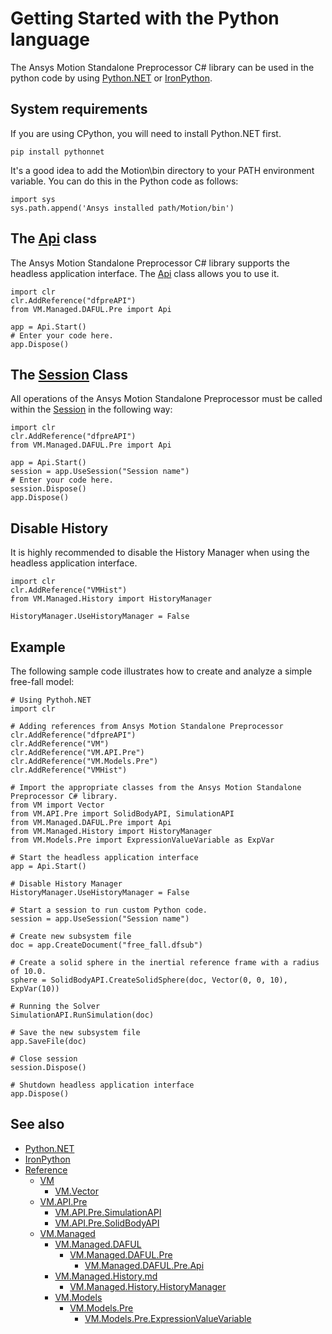 # Getting Started with the Python language

The Ansys Motion Standalone Preprocessor C# library can be used in the python code by using [Python.NET](https://pythonnet.github.io/) or [IronPython](https://ironpython.net/).

## System requirements

If you are using CPython, you will need to install Python.NET first.

```
pip install pythonnet
```

It's a good idea to add the Motion\bin directory to your PATH environment variable. You can do this in the Python code as follows:

```
import sys
sys.path.append('Ansys installed path/Motion/bin')
```

## The [Api](lib/VM.Managed.DAFUL.Pre.Api.md) class

The Ansys Motion Standalone Preprocessor C# library supports the headless application interface. The [Api](lib/VM.Managed.DAFUL.Pre.Api.md) class allows you to use it.

```
import clr
clr.AddReference("dfpreAPI")
from VM.Managed.DAFUL.Pre import Api

app = Api.Start()
# Enter your code here.
app.Dispose()
```

## The [Session](lib/VM.CAD.Kernel.ISession.md) Class

All operations of the Ansys Motion Standalone Preprocessor must be called within the [Session](lib/VM.CAD.Kernel.ISession.md) in the following way:

```
import clr
clr.AddReference("dfpreAPI")
from VM.Managed.DAFUL.Pre import Api

app = Api.Start()
session = app.UseSession("Session name")
# Enter your code here.
session.Dispose()
app.Dispose()
```

## Disable History

It is highly recommended to disable the History Manager when using the headless application interface.

```
import clr
clr.AddReference("VMHist")
from VM.Managed.History import HistoryManager

HistoryManager.UseHistoryManager = False
```

## Example

The following sample code illustrates how to create and analyze a simple free-fall model:

```
# Using Pythoh.NET
import clr

# Adding references from Ansys Motion Standalone Preprocessor
clr.AddReference("dfpreAPI")
clr.AddReference("VM")
clr.AddReference("VM.API.Pre")
clr.AddReference("VM.Models.Pre")
clr.AddReference("VMHist")

# Import the appropriate classes from the Ansys Motion Standalone Preprocessor C# library.
from VM import Vector
from VM.API.Pre import SolidBodyAPI, SimulationAPI
from VM.Managed.DAFUL.Pre import Api
from VM.Managed.History import HistoryManager
from VM.Models.Pre import ExpressionValueVariable as ExpVar

# Start the headless application interface
app = Api.Start()

# Disable History Manager
HistoryManager.UseHistoryManager = False

# Start a session to run custom Python code.
session = app.UseSession("Session name")

# Create new subsystem file
doc = app.CreateDocument("free_fall.dfsub")

# Create a solid sphere in the inertial reference frame with a radius of 10.0.
sphere = SolidBodyAPI.CreateSolidSphere(doc, Vector(0, 0, 10), ExpVar(10))

# Running the Solver
SimulationAPI.RunSimulation(doc)

# Save the new subsystem file
app.SaveFile(doc)

# Close session
session.Dispose()

# Shutdown headless application interface
app.Dispose()
```

## See also

* [Python.NET](https://pythonnet.github.io/)
* [IronPython](https://ironpython.net/)
* [Reference](lib/VM.md)
  * [VM](lib/VM.md)
    * [VM.Vector](lib/VM.Vector.md)
  * [VM.API.Pre](lib/VM.API.Pre.md)
    * [VM.API.Pre.SimulationAPI](lib/VM.API.Pre.SimulationAPI.md)
    * [VM.API.Pre.SolidBodyAPI](lib/VM.API.Pre.SolidBodyAPI.md)
  * [VM.Managed](lib/VM.Managed.md)
    * [VM.Managed.DAFUL](lib/VM.Managed.DAFUL.md)
      * [VM.Managed.DAFUL.Pre](lib/VM.Managed.DAFUL.Pre.md)
        * [VM.Managed.DAFUL.Pre.Api](lib/VM.Managed.DAFUL.Pre.Api.md)
    * [VM.Managed.History.md](lib/VM.Managed.History.md)
      * [VM.Managed.History.HistoryManager](lib/VM.Managed.History.HistoryManager.md)
    * [VM.Models](lib/VM.Models.md)
      * [VM.Models.Pre](lib/VM.Models.Pre.md)
        * [VM.Models.Pre.ExpressionValueVariable](lib/VM.Models.Pre.ExpressionValueVariable.md)
